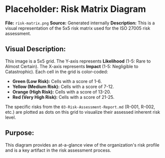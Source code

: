# Placeholder: Risk Matrix Diagram

**File:** `risk-matrix.png`
**Source:** Generated internally
**Description:** This is a visual representation of the 5x5 risk matrix used for the ISO 27005 risk assessment.

## Visual Description:
This image is a 5x5 grid. The Y-axis represents **Likelihood** (1-5: Rare to Almost Certain). The X-axis represents **Impact** (1-5: Negligible to Catastrophic). Each cell in the grid is color-coded:

*   **Green (Low Risk):** Cells with a score of 1-6.
*   **Yellow (Medium Risk):** Cells with a score of 7-12.
*   **Orange (High Risk):** Cells with a score of 13-20.
*   **Red (Very High Risk):** Cells with a score of 21-25.

The specific risks from the `03-Risk-Assessment-Report.md` (R-001, R-002, etc.) are plotted as dots on this grid to visualize their assessed inherent risk level.

## Purpose:
This diagram provides an at-a-glance view of the organization's risk profile and is a key artifact in the risk assessment process.